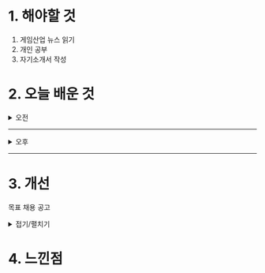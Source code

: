 
# 1. 해야할 것

1. 게임산업 뉴스 읽기 
2. 개인 공부  
3. 자기소개서 작성



# 2. 오늘 배운 것

<details>
<summary>오전</summary>

## 오늘의 뉴스
### [기사: 킹덤컴2 오픈월드로 즐겨라!](https://www.gameinsight.co.kr/news/articleView.html?idxno=34329)
![image](https://github.com/user-attachments/assets/cf1559d6-909d-4597-ae09-851c6119e5ac)
```
킹덤컴1을 재밌게 플레이, 솔직히 말하면 맛보기 프롤로그뿐이지만, 해봐서 오픈월드로 얼마나 재밌게 나올지 기대된다.
킹덤컴1에서는 정말 적절하게 디테일이 살아있어서 와 이런것도 되는건가?라는 느낌을 받았는데 오픈월드는 그 레벨디자인을
어떻게 했을지가 기대된다.
우선, 킹덤컴을 먼저 클리어하자
```
</details>

****

<details>
<summary>오후</summary>

## 오버킬 자기소개서 작성
### 우정민은 누구인가?
나를 한번 다시 정의해보자.

안녕하세요. 저는 플레이어의 몰입과 감동을 설계하는 레벨 디자이너 우정민입니다.\
어릴 적부터 독창적인 세계관과 속도감 있는 전투를 즐기며 성장했고, 이러한 경험은 제가 게임 기획자로서의 꿈을 키우는 데 큰 영향을 미쳤습니다.\
특히, 플레이어가 단순히 게임을 소비하는 것을 넘어, 게임 속 서사와 환경에 깊이 공감하며 스스로 선택의 가치를 느끼는 경험을 설계하는 것에 열정을 가지고 있습니다.

저는 스토리와 레벨을 유기적으로 연결하는 기획에 강점을 가지고 있습니다.\
예를 들어, 비좁은 통로에서 탁 트인 공간으로 시야가 확장되는 순간을 통해 시각적 쾌감을 주거나, 예상 가능한 루트를 노출하고 이를 실행할 수 있게 설계해 플레이어가 도전과 성취를 느끼도록 기획합니다.\ 
또한, 전투와 탐험을 자연스럽게 어우러지게 하여 플레이어가 서사의 긴장감을 체감하도록 레벨을 구성합니다. 이를 통해 게임의 액션성과 개성 넘치는 레벨 설계에 제 역량을 더하고 싶습니다.

제가 주도했던 **소울라이크 게임 프로젝트 "아이덴티티"**에서는 팀워크와 열정을 바탕으로 팀을 이끌었습니다.\
팀원들의 강점을 미리 파악하여 적재적소에 배치하고, 목표하는 게임의 방향성을 레퍼런스를 통해 명확히 전달하며, 팀원들과 같은 비전을 공유했습니다.\ 
또한, 매일 작업 공유 시간을 통해 팀원들 간의 협업을 촉진하며 효율적인 진행을 도모했습니다. 결과적으로, 프로젝트는 1등이 아닌 2등을 했지만, 가장 완성도 있는 게임으로 평가받았습니다.\
이 경험은 팀워크와 명확한 목표 설정이 프로젝트 성공의 핵심임을 깨닫게 해준 소중한 배움이었습니다.

회사의 성장은 저의 성장이며, 제가 참여한 콘텐츠가 플레이어들에게 오래 기억되는 경험으로 남는 것이 저의 최종 목표입니다.\
저는 전투와 스토리, 그리고 게임의 비전을 함께 만들어갈 준비가 되어 있습니다.

</details>

****


# 3. 개선
목표 채용 공고

<details>
<summary>접기/펼치기</summary>

![image](https://github.com/user-attachments/assets/20a1b919-21ee-4627-be48-4455dd8cccb3)

## 레벨 구상
[유튜브: 오버킬 시나리오 시연](https://www.youtube.com/watch?v=r1ylKBzTy9g)

[유튜브: 오버킬 정예 시연](https://www.youtube.com/watch?v=33MR3MifGbU)

[유튜브: 오버킬 플레이영상 30분](https://www.youtube.com/watch?v=X-tC_AWtGh0)

[나무위키: 오버킬](https://namu.wiki/w/%ED%94%84%EB%A1%9C%EC%A0%9D%ED%8A%B8%20%EC%98%A4%EB%B2%84%ED%82%AC)

[채용공고: 오버킬 레벨디자인](https://career.nexon.com/user/recruit/member/postDetail?joinCorp=NO&reNo=20250006&currentPage=0)


</details>



# 4. 느낀점

